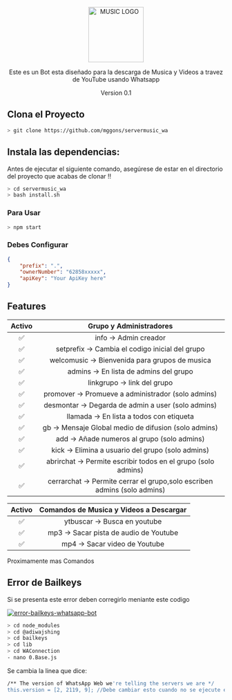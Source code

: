 <p align="center">
<a href="#"><img title="MUSIC LOGO" src="https://img.utdstc.com/icon/9f1/c7b/9f1c7ba989ad4a11039b0a5a82bc4a8db39dda35d2c8fe26a46d1a0d277df877:200" width="128" height="128"></a>
</p>

<p align="center">
Este es un Bot esta diseñado para la descarga de Musica y Videos a travez de YouTube usando Whatsapp
<p align="center">
Version 0.1

## Clona el Proyecto

```bash
> git clone https://github.com/mggons/servermusic_wa
```

## Instala las dependencias:
Antes de ejecutar el siguiente comando, asegúrese de estar en el directorio del proyecto que
acabas de clonar !!

```bash
> cd servermusic_wa
> bash install.sh
```

### Para Usar 
```bash
> npm start
```

### Debes Configurar
```json
{
	"prefix": ".",
	"ownerNumber": "62858xxxxx",
	"apiKey": "Your ApiKey here"
}
```


## Features 
|Activo|       Grupo y Administradores          |
|:-:|:-----------------------------------------:|
|✅| info -> Admin creador                               |
|✅| setprefix -> Cambia el codigo inicial del grupo     |
|✅| welcomusic -> Bienvenida para grupos de musica      |  (0 deshabilitado, 1 habilitado)
|✅| admins -> En lista de admins del grupo              |
|✅| linkgrupo -> link del grupo                         |
|✅| promover -> Promueve a administrador (solo admins)  |
|✅| desmontar -> Degarda de admin a user (solo admins)  |
|✅| llamada -> En lista a todos con etiqueta            |
|✅| gb -> Mensaje Global medio de difusion (solo admins)|
|✅| add -> Añade numeros al grupo (solo admins)         |
|✅| kick -> Elimina a usuario del grupo (solo admins)   |
|✅| abrirchat -> Permite escribir todos en el grupo (solo admins)  |
|✅| cerrarchat -> Permite cerrar el grupo,solo escriben admins (solo admins)  |

|Activo|    Comandos de Musica y Videos a Descargar      |
|:-:|:-----------------------------------------:|
|✅| ytbuscar -> Busca en youtube                        |
|✅| mp3 -> Sacar pista de audio de Youtube              |
|✅| mp4 -> Sacar video de Youtube                       |


Proximamente mas Comandos

	
## Error de Bailkeys

Si se presenta este error deben corregirlo meniante este codigo 

<p align="left">
<a href="https://imgbb.com/"><img src="https://i.ibb.co/F5kJPMr/error-bailkeys-whatsapp-bot.jpg" alt="error-bailkeys-whatsapp-bot" border="0" /></a>
<p>
	
```bash
> cd node_modules
> cd @adiwajshing
> cd bailkeys
> cd lib	
> cd WAConnection
- nano 0.Base.js
```
Se cambia la linea que dice:
```bash
/** The version of WhatsApp Web we're telling the servers we are */
this.version = [2, 2119, 9]; //Debe cambiar esto cuando no se ejecute el bot a 2, 2119, 6
```	
